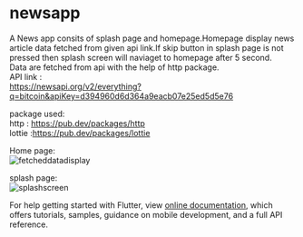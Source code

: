 # newsapp

A News app consits of splash page and homepage.Homepage display  news article data fetched from given api link.If skip button in splash page is not pressed then splash screen will naviaget to homepage after 5 second. <br/>
Data are fetched from api with the help of http package.<br/>
API link :<br/>
https://newsapi.org/v2/everything?q=bitcoin&apiKey=d394960d6d364a9eacb07e25ed5d5e76 <br/>

package used:<br/>
http : https://pub.dev/packages/http <br/>
lottie :https://pub.dev/packages/lottie <br/>

Home page:<br/>
![fetcheddatadisplay](https://user-images.githubusercontent.com/35887583/164889647-f0c86692-1f76-4a84-9e04-8139b2b5809a.png)<br/>

splash page:<br/>
![splashscreen](https://user-images.githubusercontent.com/35887583/164889664-86155502-2cf5-4b6b-a047-dca9681986ef.png)
<br/>







For help getting started with Flutter, view
[online documentation](https://flutter.dev/docs), which offers tutorials,
samples, guidance on mobile development, and a full API reference.
